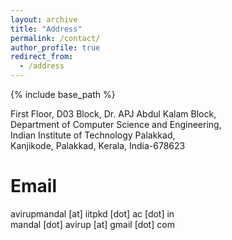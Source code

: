 ```yaml
---
layout: archive
title: "Address"
permalink: /contact/
author_profile: true
redirect_from:
  - /address
---
```


{% include base_path %}

First Floor, D03 Block, Dr. APJ Abdul Kalam Block,\
Department of Computer Science and Engineering,\
Indian Institute of Technology Palakkad,\
Kanjikode, Palakkad, Kerala, India-678623

Email
======
avirupmandal [at] iitpkd [dot] ac [dot] in\
mandal [dot] avirup [at] gmail [dot] com
